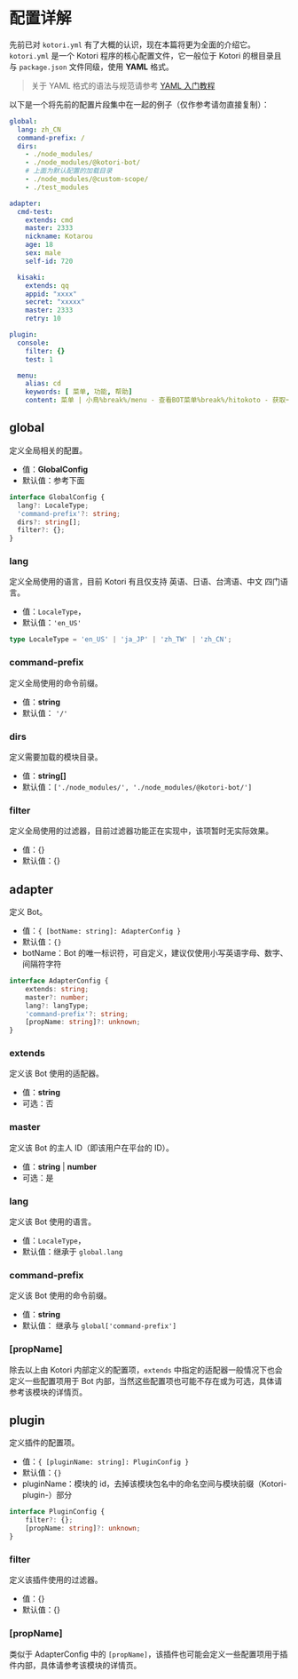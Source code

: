# 配置详解

先前已对 `kotori.yml` 有了大概的认识，现在本篇将更为全面的介绍它。
`kotori.yml` 是一个 Kotori 程序的核心配置文件，它一般位于 Kotori 的根目录且与 `package.json` 文件同级，使用 **YAML** 格式。

> 关于 YAML 格式的语法与规范请参考 [YAML 入门教程](https://www.runoob.com/w3cnote/yaml-intro.html)

以下是一个将先前的配置片段集中在一起的例子（仅作参考请勿直接复制）：

```yaml
global:
  lang: zh_CN
  command-prefix: /
  dirs:
    - ./node_modules/
    - ./node_modules/@kotori-bot/
    # 上面为默认配置的加载目录
    - ./node_modules/@custom-scope/
    - ./test_modules

adapter:
  cmd-test:
    extends: cmd
    master: 2333
    nickname: Kotarou
    age: 18
    sex: male
    self-id: 720

  kisaki:
    extends: qq
    appid: "xxxx"
    secret: "xxxxx"
    master: 2333
    retry: 10

plugin:
  console:
	filter: {}
    test: 1

  menu:
    alias: cd
    keywords: [ 菜单, 功能, 帮助]
    content: 菜单 | 小鳥%break%/menu - 查看BOT菜单%break%/hitokoto - 获取一条一言%break%ByHotaru
```

## global

定义全局相关的配置。

- 值：**GlobalConfig**
- 默认值：参考下面

```typescript
interface GlobalConfig {
  lang?: LocaleType;
  'command-prefix'?: string;
  dirs?: string[];
  filter?: {};
}
```

### lang

定义全局使用的语言，目前 Kotori 有且仅支持 英语、日语、台湾语、中文 四门语言。

- 值：`LocaleType`，
- 默认值：`'en_US'`

```typescript
type LocaleType = 'en_US' | 'ja_JP' | 'zh_TW' | 'zh_CN';
```

### command-prefix

定义全局使用的命令前缀。

- 值：**string**
- 默认值： `'/'`

### dirs

定义需要加载的模块目录。

- 值：**string[]**
- 默认值：`['./node_modules/', './node_modules/@kotori-bot/']`

### filter

定义全局使用的过滤器，目前过滤器功能正在实现中，该项暂时无实际效果。

- 值：{}
- 默认值：{}

## adapter

定义 Bot。

- 值：`{ [botName: string]: AdapterConfig }`
- 默认值：`{}`
- botName：Bot 的唯一标识符，可自定义，建议仅使用小写英语字母、数字、间隔符字符

```typescript
interface AdapterConfig {
	extends: string;
	master?: number;
	lang?: langType;
	'command-prefix'?: string;
	[propName: string]?: unknown;
}
```

### extends

定义该 Bot 使用的适配器。

- 值：**string**
- 可选：否

### master

定义该 Bot 的主人 ID（即该用户在平台的 ID）。

- 值：**string** | **number**
- 可选：是

### lang

定义该 Bot 使用的语言。

- 值：`LocaleType`，
- 默认值：继承于 `global.lang`

### command-prefix

定义该 Bot 使用的命令前缀。

- 值：**string**
- 默认值： 继承与 `global['command-prefix']`

### [propName]

除去以上由 Kotori 内部定义的配置项，`extends` 中指定的适配器一般情况下也会定义一些配置项用于 Bot 内部，当然这些配置项也可能不存在或为可选，具体请参考该模块的详情页。

## plugin

定义插件的配置项。

- 值：`{ [pluginName: string]: PluginConfig }`
- 默认值：`{}`
- pluginName：模块的 id，去掉该模块包名中的命名空间与模块前缀（Kotori-plugin-）部分

```typescript
interface PluginConfig {
	filter?: {};
	[propName: string]?: unknown;
}
```

### filter

定义该插件使用的过滤器。

- 值：{}
- 默认值：{}

### [propName]

类似于 AdapterConfig 中的 `[propName]`，该插件也可能会定义一些配置项用于插件内部，具体请参考该模块的详情页。

